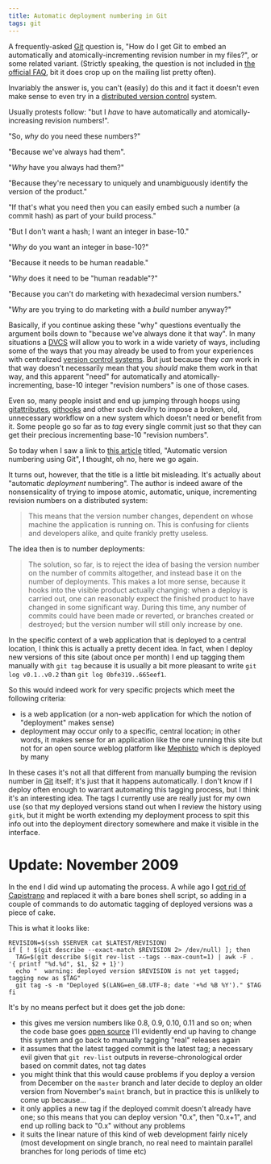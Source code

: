 ```yaml
---
title: Automatic deployment numbering in Git
tags: git
---
```


A frequently-asked [Git](/wiki/Git) question is, "How do I get Git to embed an automatically and atomically-incrementing revision number in my files?", or some related variant. (Strictly speaking, the question is not included in [the official FAQ](http://git.or.cz/gitwiki/GitFaq), bit it does crop up on the mailing list pretty often).

Invariably the answer is, you can't (easily) do this and it fact it doesn't even make sense to even try in a [distributed version control](/wiki/distributed_version_control) system.

Usually protests follow: "but I *have* to have automatically and atomically-increasing revision numbers!".

"So, *why* do you need these numbers?"

"Because we've always had them".

"*Why* have you always had them?"

"Because they're necessary to uniquely and unambiguously identify the version of the product."

"If that's what you need then you can easily embed such a number (a commit hash) as part of your build process."

"But I don't want a hash; I want an integer in base-10."

"*Why* do you want an integer in base-10?"

"Because it needs to be human readable."

"*Why* does it need to be "human readable"?"

"Because you can't do marketing with hexadecimal version numbers."

"*Why* are you trying to do marketing with a *build* number anyway?"

Basically, if you continue asking these "why" questions eventually the argument boils down to "because we've always done it that way". In many situations a [DVCS](/wiki/DVCS) will allow you to work in a wide variety of ways, including some of the ways that you may already be used to from your experiences with centralized [version control systems](/wiki/version_control_systems). But just because they *can* work in that way doesn't necessarily mean that you *should* make them work in that way, and this apparent "need" for automatically and atomically-incrementing, base-10 integer "revision numbers" is one of those cases.

Even so, many people insist and end up jumping through hoops using [gitattributes](http://www.kernel.org/pub/software/scm/git/docs/gitattributes.html), [githooks](http://www.kernel.org/pub/software/scm/git-core/docs/githooks.html) and other such devilry to impose a broken, old, unnecessary workflow on a new system which doesn't need or benefit from it. Some people go so far as to *tag* every single commit just so that they can get their precious incrementing base-10 "revision numbers".

So today when I saw a link to [this article](http://blog.rfwatson.net/2009/06/03/automatic-version-numbering-using-git/) titled, "Automatic version numbering using Git", I thought, oh no, here we go again.

It turns out, however, that the title is a little bit misleading. It's actually about "automatic *deployment* numbering". The author is indeed aware of the nonsensicality of trying to impose atomic, automatic, unique, incrementing revision numbers on a distributed system:

> This means that the version number changes, dependent on whose machine the application is running on. This is confusing for clients and developers alike, and quite frankly pretty useless.

The idea then is to number deployments:

> The solution, so far, is to reject the idea of basing the version number on the number of commits altogether, and instead base it on the number of deployments. This makes a lot more sense, because it hooks into the visible product actually changing: when a deploy is carried out, one can reasonably expect the finished product to have changed in some significant way. During this time, any number of commits could have been made or reverted, or branches created or destroyed; but the version number will still only increase by one.

In the specific context of a web application that is deployed to a central location, I think this is actually a pretty decent idea. In fact, when I deploy new versions of this site (about once per month) I end up tagging them manually with `git tag` because it is usually a bit more pleasant to write `git log v0.1..v0.2` than `git log 0bfe319..665eef1`.

So this would indeed work for very specific projects which meet the following criteria:

-   is a web application (or a non-web application for which the notion of "deployment" makes sense)
-   deployment may occur only to a specific, central location; in other words, it makes sense for an application like the one running this site but not for an open source weblog platform like [Mephisto](http://mephistoblog.com/) which is deployed by many

In these cases it's not all that different from manually bumping the revision number in [Git](/wiki/Git) itself; it's just that it happens automatically. I don't know if I deploy often enough to warrant automating this tagging process, but I think it's an interesting idea. The tags I currently use are really just for my own use (so that my deployed versions stand out when I review the history using `gitk`, but it might be worth extending my deployment process to spit this info out into the deployment directory somewhere and make it visible in the interface.

# Update: November 2009

In the end I did wind up automating the process. A while ago I [got rid of Capistrano](/blog/getting-rid-of-capistrano) and replaced it with a bare bones shell script, so adding in a couple of commands to do automatic tagging of deployed versions was a piece of cake.

This is what it looks like:

    REVISION=$(ssh $SERVER cat $LATEST/REVISION)
    if [ ! $(git describe --exact-match $REVISION 2> /dev/null) ]; then
      TAG=$(git describe $(git rev-list --tags --max-count=1) | awk -F . '{ printf "%d.%d", $1, $2 + 1}')
      echo "  warning: deployed version $REVISION is not yet tagged; tagging now as $TAG"
      git tag -s -m "Deployed $(LANG=en_GB.UTF-8; date '+%d %B %Y')." $TAG
    fi

It's by no means perfect but it does get the job done:

-   this gives me version numbers like 0.8, 0.9, 0.10, 0.11 and so on; when the code base goes [open source](/wiki/open_source) I'll evidently end up having to change this system and go back to manually tagging "real" releases again
-   it assumes that the latest tagged commit is the latest tag; a necessary evil given that `git rev-list` outputs in reverse-chronological order based on commit dates, not tag dates
-   you might think that this would cause problems if you deploy a version from December on the `master` branch and later decide to deploy an older version from November's `maint` branch, but in practice this is unlikely to come up because...
-   it only applies a new tag if the deployed commit doesn't already have one; so this means that you can deploy version "0.x", then "0.x+1", and end up rolling back to "0.x" without any problems
-   it suits the linear nature of this kind of web development fairly nicely (most development on single branch, no real need to maintain parallel branches for long periods of time etc)

